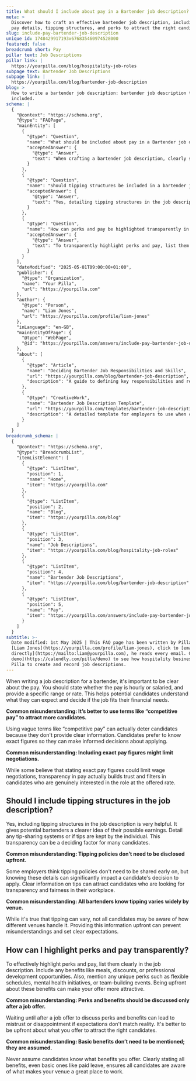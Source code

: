 ```yaml
---
title: What should I include about pay in a Bartender job description?
meta: >
  Discover how to craft an effective bartender job description, including clear
  pay details, tipping structures, and perks to attract the right candidates.
slug: include-pay-bartender-job-description
unique id: 1748429917193x676835460974528000
featured: false
breadcrumb short: Pay
pillar text: Job Descriptions
pillar link: |
  https://yourpilla.com/blog/hospitality-job-roles
subpage text: Bartender Job Descriptions
subpage link: |
  https://yourpilla.com/blog/bartender-job-description
blog: >
  How to write a bartender job description: bartender job description template
  included.
schema: |
  {
    "@context": "https://schema.org",
    "@type": "FAQPage",
    "mainEntity": [
      {
        "@type": "Question",
        "name": "What should be included about pay in a Bartender job description?",
        "acceptedAnswer": {
          "@type": "Answer",
          "text": "When crafting a bartender job description, clearly state whether the pay is hourly or salaried, including a specific pay range or rate. This clarity helps potential candidates understand their expected earnings and assess if the job aligns with their financial needs. Avoid vague terms like 'competitive pay', which can deter candidates, and provide exact figures to build trust and filter appropriate candidates."
        }
      },
      {
        "@type": "Question",
        "name": "Should tipping structures be included in a bartender job description?",
        "acceptedAnswer": {
          "@type": "Answer",
          "text": "Yes, detailing tipping structures in the job description is beneficial as it provides potential bartenders with a clearer picture of their possible total earnings. Explain any tip-sharing policies or if tips are retained by the individual. Such transparency is vital as it can influence a candidate's decision to apply and demonstrates fairness."
        }
      },
      {
        "@type": "Question",
        "name": "How can perks and pay be highlighted transparently in a job description?",
        "acceptedAnswer": {
          "@type": "Answer",
          "text": "To transparently highlight perks and pay, list them explicitly in the job description. Mention benefits such as meals, discounts, or training opportunities, along with unique offerings like flexible schedules or mental health initiatives. Being open about these perks ensures that candidates fully understand what is offered, making the position more appealing and preventing future misunderstandings."
        }
      }
    ],
    "dateModified": "2025-05-01T09:00:00+01:00",
    "publisher": {
      "@type": "Organization",
      "name": "Your Pilla",
      "url": "https://yourpilla.com"
    },
    "author": {
      "@type": "Person",
      "name": "Liam Jones",
      "url": "https://yourpilla.com/profile/liam-jones"
    },
    "inLanguage": "en-GB",
    "mainEntityOfPage": {
      "@type": "WebPage",
      "@id": "https://yourpilla.com/answers/include-pay-bartender-job-description"
    },
    "about": [
      {
        "@type": "Article",
        "name": "Deciding Bartender Job Responsibilities and Skills",
        "url": "https://yourpilla.com/blog/bartender-job-description",
        "description": "A guide to defining key responsibilities and required skills for bartenders, aiding employers in creating comprehensive job descriptions."
      },
      {
        "@type": "CreativeWork",
        "name": "Bartender Job Description Template",
        "url": "https://yourpilla.com/templates/bartender-job-description",
        "description": "A detailed template for employers to use when creating job descriptions for bartenders, ensuring all necessary details are covered."
      }
    ]
  }
breadcrumb_schema: |
  {
    "@context": "https://schema.org",
    "@type": "BreadcrumbList",
    "itemListElement": [
      {
        "@type": "ListItem",
        "position": 1,
        "name": "Home",
        "item": "https://yourpilla.com"
      },
      {
        "@type": "ListItem",
        "position": 2,
        "name": "Blog",
        "item": "https://yourpilla.com/blog"
      },
      {
        "@type": "ListItem",
        "position": 3,
        "name": "Job Descriptions",
        "item": "https://yourpilla.com/blog/hospitality-job-roles"
      },
      {
        "@type": "ListItem",
        "position": 4,
        "name": "Bartender Job Descriptions",
        "item": "https://yourpilla.com/blog/bartender-job-description"
      },
      {
        "@type": "ListItem",
        "position": 5,
        "name": "Pay",
        "item": "https://yourpilla.com/answers/include-pay-bartender-job-description"
      }
    ]
  }
subtitle: >-
  Date modified: 1st May 2025 | This FAQ page has been written by Pilla Founder,
  [Liam Jones](https://yourpilla.com/profile/liam-jones), click to [email Liam
  directly](https://mailto:liam@yourpilla.com), he reads every email. Or [book a
  demo](https://calendly.com/pilla/demo) to see how hospitality businesses use
  Pilla to create and record job descriptions.
---
```

When writing a job description for a bartender, it's important to be clear about the pay. You should state whether the pay is hourly or salaried, and provide a specific range or rate. This helps potential candidates understand what they can expect and decide if the job fits their financial needs.

**Common misunderstanding: It’s better to use terms like “competitive pay” to attract more candidates.**

Using vague terms like “competitive pay” can actually deter candidates because they don't provide clear information. Candidates prefer to know exact figures so they can make informed decisions about applying.

**Common misunderstanding: Including exact pay figures might limit negotiations.**

While some believe that stating exact pay figures could limit wage negotiations, transparency in pay actually builds trust and filters in candidates who are genuinely interested in the role at the offered rate.

## Should I include tipping structures in the job description?

Yes, including tipping structures in the job description is very helpful. It gives potential bartenders a clearer idea of their possible earnings. Detail any tip-sharing systems or if tips are kept by the individual. This transparency can be a deciding factor for many candidates.

**Common misunderstanding: Tipping policies don’t need to be disclosed upfront.**

Some employers think tipping policies don't need to be shared early on, but knowing these details can significantly impact a candidate's decision to apply. Clear information on tips can attract candidates who are looking for transparency and fairness in their workplace.

**Common misunderstanding: All bartenders know tipping varies widely by venue.**

While it's true that tipping can vary, not all candidates may be aware of how different venues handle it. Providing this information upfront can prevent misunderstandings and set clear expectations.

## How can I highlight perks and pay transparently?

To effectively highlight perks and pay, list them clearly in the job description. Include any benefits like meals, discounts, or professional development opportunities. Also, mention any unique perks such as flexible schedules, mental health initiatives, or team-building events. Being upfront about these benefits can make your offer more attractive.

**Common misunderstanding: Perks and benefits should be discussed only after a job offer.**

Waiting until after a job offer to discuss perks and benefits can lead to mistrust or disappointment if expectations don't match reality. It's better to be upfront about what you offer to attract the right candidates.

**Common misunderstanding: Basic benefits don’t need to be mentioned; they are assumed.**

Never assume candidates know what benefits you offer. Clearly stating all benefits, even basic ones like paid leave, ensures all candidates are aware of what makes your venue a great place to work.
